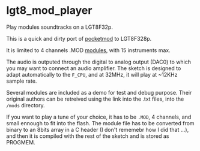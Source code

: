 # lgt8_mod_player
Play modules soundtracks on a LGT8F32p.

This is a quick and dirty port of [pocketmod](https://github.com/rombankzero/pocketmod) to LGT8F328p.

It is limited to 4 channels .MOD [modules](https://en.wikipedia.org/wiki/MOD_(file_format)), with 15 instruments max.

The audio is outputed through the digital to analog output (DAC0) to which you may want to connect an audio amplifier.
The sketch is designed to adapt automatically to the `F_CPU`, and at 32MHz, it will play at ~12KHz sample rate.

Several modules are included as a demo for test and debug purpose. Their original authors can be retreived using the link into the .txt files, into the `/mods` directory.

If you want to play a tune of your choice, it has to be `.MOD`, 4 channels, and small ennough to fit into the flash.
The module file has to be converted from binary to an 8bits array in a C header (I don't rememebr how I did that ...), and then it is compiled with the rest of the sketch and is stored as PROGMEM.

